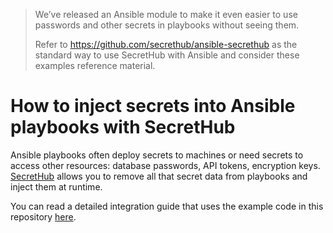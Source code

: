 > We’ve released an Ansible module to make it even easier to use passwords and other secrets in playbooks without seeing them.
>
> Refer to https://github.com/secrethub/ansible-secrethub as the standard way to use SecretHub with Ansible and consider these examples reference material.

# How to inject secrets into Ansible playbooks with SecretHub

Ansible playbooks often deploy secrets to machines or need secrets to access other resources: database passwords, API tokens, encryption keys. 
[SecretHub](https://secrethub.io) allows you to remove all that secret data from playbooks and inject them at runtime.

You can read a detailed integration guide that uses the example code in this repository [here](https://secrethub.io/blog/how-to-inject-secrets-into-ansible-playbooks/).
